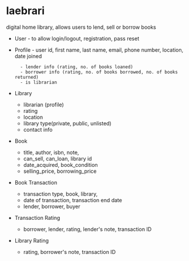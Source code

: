 # laebrari
digital home library, allows users to lend, sell or borrow books
- User - to allow login/logout, registration, pass reset
- Profile - user id, first name, last name, email, phone number, location, date joined

        - lender info (rating, no. of books loaned) 
        - borrower info (rating, no. of books borrowed, no. of books returned)
        - is librarian
- Library 
    - librarian (profile)
    - rating
    - location
    - library type(private, public, unlisted)
    - contact info
- Book 
    - title, author, isbn, note, 
    - can_sell, can_loan, library id
    - date_acquired, book_condition
    - selling_price, borrowing_price
- Book Transaction 
    - transaction type, book, library, 
    - date of transaction, transaction end date
    - lender, borrower, buyer
- Transaction Rating 
    - borrower, lender, rating, lender's note, transaction ID
- Library Rating 
    - rating, borrower's note, transaction ID